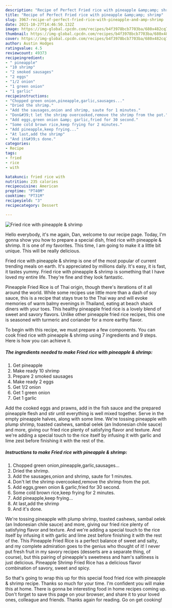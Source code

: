 ```yaml
---
description: "Recipe of Perfect Fried rice with pineapple &amp;amp; shrimp"
title: "Recipe of Perfect Fried rice with pineapple &amp;amp; shrimp"
slug: 3967-recipe-of-perfect-fried-rice-with-pineapple-and-amp-shrimp
date: 2021-10-27T14:46:50.132Z
image: https://img-global.cpcdn.com/recipes/b4f3978bcb7703ba/680x482cq70/fried-rice-with-pineapple-shrimp-recipe-main-photo.jpg
thumbnail: https://img-global.cpcdn.com/recipes/b4f3978bcb7703ba/680x482cq70/fried-rice-with-pineapple-shrimp-recipe-main-photo.jpg
cover: https://img-global.cpcdn.com/recipes/b4f3978bcb7703ba/680x482cq70/fried-rice-with-pineapple-shrimp-recipe-main-photo.jpg
author: Austin Hodges
ratingvalue: 4.5
reviewcount: 49373
recipeingredient:
- " pineapple"
- "10 shrimp"
- "2 smoked sausages"
- "2 eggs"
- "1/2 onion"
- "1 green onion"
- "1 garlic"
recipeinstructions:
- "Chopped green onion,pineapple,garlic,sausages..."
- "Dried the shrimp."
- "Add the sausages,onion and shrimp, saute for 1 minutes."
- "Don&#39;t let the shrimp overcooked,remove the shrimp from the pot."
- "Add eggs,green onion &amp; garlic,fried for 30 second."
- "Some cold brown rice,keep frying for 2 minutes."
- "Add pineapple,keep frying..."
- "At last,add the shrimp"
- "And it&#39;s done."
categories:
- Recipe
tags:
- fried
- rice
- with

katakunci: fried rice with 
nutrition: 235 calories
recipecuisine: American
preptime: "PT40M"
cooktime: "PT31M"
recipeyield: "3"
recipecategory: Dessert

---
```



![Fried rice with pineapple &amp; shrimp](https://img-global.cpcdn.com/recipes/b4f3978bcb7703ba/680x482cq70/fried-rice-with-pineapple-shrimp-recipe-main-photo.jpg)

Hello everybody, it's me again, Dan, welcome to our recipe page. Today, I'm gonna show you how to prepare a special dish, fried rice with pineapple &amp; shrimp. It is one of my favorites. This time, I am going to make it a little bit unique. This will be really delicious.

Fried rice with pineapple &amp; shrimp is one of the most popular of current trending meals on earth. It's appreciated by millions daily. It's easy, it is fast, it tastes yummy. Fried rice with pineapple &amp; shrimp is something that I have loved my entire life. They're fine and they look fantastic.

Pineapple Fried Rice is of Thai origin, though there&#39;s iterations of it all around the world. While some recipes use little more than a dash of soy sauce, this is a recipe that stays true to the Thai way and will evoke memories of warm balmy evenings in Thailand, eating at beach shack diners with your toes. This healthy pineapple fried rice is a lovely blend of sweet and savory flavors. Unlike other pineapple fried rice recipes, this one is seasoned with turmeric and coriander for a more earthy flavor.


To begin with this recipe, we must prepare a few components. You can cook fried rice with pineapple &amp; shrimp using 7 ingredients and 9 steps. Here is how you can achieve it.

<!--inarticleads1-->

##### The ingredients needed to make Fried rice with pineapple &amp; shrimp:

1. Get  pineapple
1. Make ready 10 shrimp
1. Prepare 2 smoked sausages
1. Make ready 2 eggs
1. Get 1/2 onion
1. Get 1 green onion
1. Get 1 garlic


Add the cooked eggs and prawns, add in the fish sauce and the prepared pineapple flesh and stir until everything is well mixed together. Serve in the empty pineapple halves, along with some lime. We&#39;re tossing pineapple with plump shrimp, toasted cashews, sambal oelek (an Indonesian chile sauce) and more, giving our fried rice plenty of satisfying flavor and texture. And we&#39;re adding a special touch to the rice itself by infusing it with garlic and lime zest before finishing it with the rest of the. 

<!--inarticleads2-->

##### Instructions to make Fried rice with pineapple &amp; shrimp:

1. Chopped green onion,pineapple,garlic,sausages...
1. Dried the shrimp.
1. Add the sausages,onion and shrimp, saute for 1 minutes.
1. Don&#39;t let the shrimp overcooked,remove the shrimp from the pot.
1. Add eggs,green onion &amp; garlic,fried for 30 second.
1. Some cold brown rice,keep frying for 2 minutes.
1. Add pineapple,keep frying...
1. At last,add the shrimp
1. And it&#39;s done.


We&#39;re tossing pineapple with plump shrimp, toasted cashews, sambal oelek (an Indonesian chile sauce) and more, giving our fried rice plenty of satisfying flavor and texture. And we&#39;re adding a special touch to the rice itself by infusing it with garlic and lime zest before finishing it with the rest of the. This Pineapple Fried Rice is a perfect balance of sweet and salty, and my complete admiration goes to the genius who thought of it! I never put fresh fruit in my savory recipes (desserts are a separate thing, of course), but this pairing of pineapple&#39;s sweetness and ham&#39;s saltiness is just delicious. Pineapple Shrimp Fried Rice has a delicious flavor combination of savory, sweet and spicy. 

So that's going to wrap this up for this special food fried rice with pineapple &amp; shrimp recipe. Thanks so much for your time. I'm confident you will make this at home. There is gonna be interesting food in home recipes coming up. Don't forget to save this page on your browser, and share it to your loved ones, colleague and friends. Thanks again for reading. Go on get cooking!
